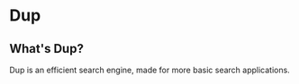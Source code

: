 # Dup

## What's Dup?

Dup is an efficient search engine, made for more basic search applications.

